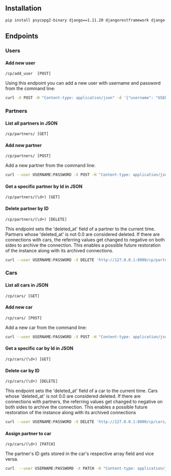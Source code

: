## Installation

```bash
pip install psycopg2-binary django==1.11.20 djangorestframework django-unixtimestampfield

```

## Endpoints

### Users

#### Add new user

`/cp/add_user  [POST]` 

Using this endpoint you can add a new user with username and password from the command line:

```bash
curl -X POST -H "Content-type: application/json" -d '{"username": "USERNAME", "password": "PASSWORD"}' 'http://127.0.0.1:8000/cp/add_user'
```

### Partners

#### List all partners in JSON

`/cp/partners/ [GET]`

#### Add new partner

`/cp/partners/ [POST]`

Add a new partner from the command line:

```bash
curl --user USERNAME:PASSWORD -X POST -H "Content-type: application/json" -d '{"name": "NAME", "city": "CITY", "address": "ADDRESS", "company_name": "COMPANY_NAME"}' 'http://127.0.0.1:8000/cp/partners/'
```

#### Get a specific partner by Id in JSON

`/cp/partners/(\d+) [GET]`

#### Delete partner by ID

`/cp/partners/(\d+) [DELETE]`

This endpoint sets the 'deleted_at' field of a partner to the current time. Partners whose 'deleted_at' is not 0.0 are considered deleted.
If there are connections with cars, the referring values get changed to negative on both sides to archive the connection.
This enables a possible future restoration of the instance along with its archived connections. 

```bash
curl --user USERNAME:PASSWORD -X DELETE 'http://127.0.0.1:8000/cp/partners/ID'
```

### Cars

#### List all cars in JSON

`/cp/cars/ [GET]`

#### Add new car

`/cp/cars/ [POST]`

Add a new car from the command line:

```bash
curl --user USERNAME:PASSWORD -X POST -H "Content-type: application/json" -d '{"average_fuel": NUM, "driver": "DRIVER", "owner": "OWNER", "type": "pr"/"co"}' 'http://127.0.0.1:8000/cp/cars/'
```

#### Get a specific car by Id in JSON

`/cp/cars/(\d+) [GET]`

#### Delete car by ID

`/cp/cars/(\d+) [DELETE]`

This endpoint sets the 'deleted_at' field of a car to the current time. Cars whose 'deleted_at' is not 0.0 are considered deleted.
If there are connections with partners, the referring values get changed to negative on both sides to archive the connection.
This enables a possible future restoration of the instance along with its archived connections

```bash
curl --user USERNAME:PASSWORD -X DELETE 'http://127.0.0.1:8000/cp/cars/ID'
```

#### Assign partner to car

`/cp/cars/(\d+) [PATCH]`

The partner's ID gets stored in the car's respective array field and vice versa.

```bash
curl  --user USERNAME:PASSWORD -X PATCH -H "Content-type: application/json" -d '{"partner": PARTNER_ID}' 'http://127.0.0.1:8000/cp/cars/CAR_ID'
```